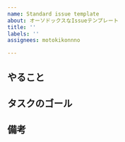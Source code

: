 ```yaml
---
name: Standard issue template
about: オーソドックスなIssueテンプレート
title: ''
labels: ''
assignees: motokikonnno

---
```


## やること


## タスクのゴール


## 備考
